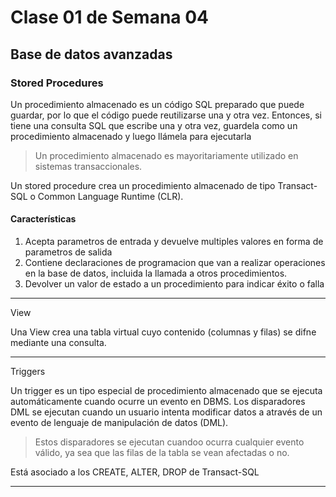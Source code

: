 # Clase 01 de Semana 04
## Base de datos avanzadas


### Stored Procedures

Un procedimiento almacenado es un código SQL preparado que puede guardar, por lo que el código puede reutilizarse una y otra vez.
Entonces, si tiene una consulta SQL que escribe una y otra vez, guardela como un procedimiento almacenado y luego llámela para ejecutarla

> Un procedimiento almacenado es mayoritariamente utilizado en sistemas transaccionales.

Un stored procedure crea un procedimiento almacenado de tipo Transact-SQL o Common Language Runtime (CLR).

#### Características 

1. Acepta parametros de entrada y devuelve multiples valores en forma de parametros de salida
2. Contiene declaraciones de programacion que van a realizar operaciones en la base de datos, incluida la llamada a otros procedimientos.
3. Devolver un valor de estado a un procedimiento para indicar éxito o falla 

- - -

View

Una View crea una tabla virtual cuyo contenido (columnas y filas) se difne mediante una consulta.

- - -
Triggers

Un trigger es un tipo especial de procedimiento almacenado que se ejecuta automáticamente cuando ocurre un evento en DBMS. Los disparadores DML se ejecutan cuando un usuario intenta modificar datos a através de un evento de lenguaje de manipulación de datos (DML).

> Estos disparadores se ejecutan cuandoo ocurra cualquier evento válido, ya sea que las filas de la tabla se vean afectadas o no.

Está asociado a los CREATE, ALTER, DROP de Transact-SQL

---


